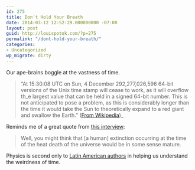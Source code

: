 ```yaml
---
id: 275
title: Don't Hold Your Breath
date: 2014-03-12 12:52:29.000000000 -07:00
layout: post
guid: http://louispotok.com/?p=275
permalink: "/dont-hold-your-breath/"
categories:
- Uncategorized
wp_migrate: dirty
---
```

Our ape-brains boggle at the vastness of time.

> &#8220;At 15:30:08 UTC on Sun, 4 December 292,277,026,596 64-bit versions of the Unix time stamp will cease to work, as it will overflow th_e largest value that can be held in a signed 64-bit number. This is not anticipated to pose a problem, as this is considerably longer than the time it would take the Sun to theoretically expand to a red giant and swallow the Earth.&#8221; ([From Wikipedia](http://en.wikipedia.org/wiki/Unix_time))_

Reminds me of a great quote from [this interview](http://www.theatlantic.com/technology/archive/2012/03/were-underestimating-the-risk-of-human-extinction/253821/):

> Well, you might think that [a human] extinction occurring at the time of the heat death of the universe would be in some sense mature.

Physics is second only to [Latin American authors](http://www.amazon.com/gp/product/0394752848/ref=as_li_ss_tl?ie=UTF8&camp=1789&creative=390957&creativeASIN=0394752848&linkCode=as2&tag=capilactio-20) in helping us understand the weirdness of time.
